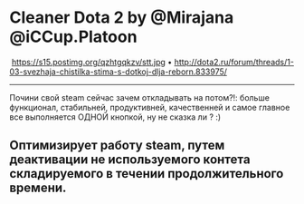#  Cleaner Dota 2 by @Mirajana @iCCup.Platoon
<img> https://s15.postimg.org/qzhtgqkzv/stt.jpg
• http://dota2.ru/forum/threads/1-03-svezhaja-chistilka-stima-s-dotkoj-dlja-reborn.833975/
<hr>
Почини свой steam сейчас зачем откладывать на потом?!:
больше функционал, стабильней, продуктивней, качественней и самое главное
все выполняется ОДНОЙ кнопкой,
ну не сказка ли ? :)

## Оптимизирует работу steam, путем деактивации не используемого контета складируемого в течении продолжительного времени.
